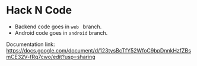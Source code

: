 # Hack N Code

* Backend code goes in `web	` branch.
* Android code goes in `android` branch.

Documentation link: https://docs.google.com/document/d/123tysBcTfY52WfoC9bpDnnkHzfZBsmCE32V-fRq7cwo/edit?usp=sharing
